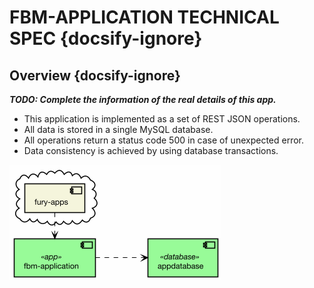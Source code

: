 # FBM-APPLICATION TECHNICAL SPEC {docsify-ignore}

## Overview {docsify-ignore}

***TODO: Complete the information of the real details of this app.***

- This application is implemented as a set of REST JSON operations. 
- All data is stored in a single MySQL database.
- All operations return a status code 500 in case of unexpected error. 
- Data consistency is achieved by using database transactions.

![Overview](technical_overview/overview.png)
